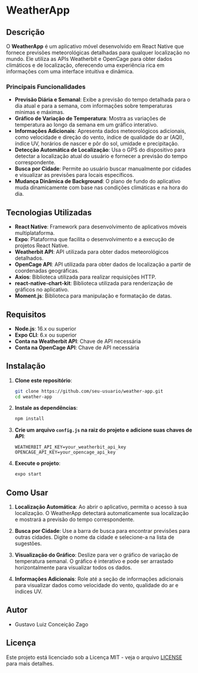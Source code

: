 
# WeatherApp

## Descrição

O **WeatherApp** é um aplicativo móvel desenvolvido em React Native que fornece previsões meteorológicas detalhadas para qualquer localização no mundo. Ele utiliza as APIs Weatherbit e OpenCage para obter dados climáticos e de localização, oferecendo uma experiência rica em informações com uma interface intuitiva e dinâmica.

### Principais Funcionalidades

- **Previsão Diária e Semanal**: Exibe a previsão do tempo detalhada para o dia atual e para a semana, com informações sobre temperaturas mínimas e máximas.
- **Gráfico de Variação de Temperatura**: Mostra as variações de temperatura ao longo da semana em um gráfico interativo.
- **Informações Adicionais**: Apresenta dados meteorológicos adicionais, como velocidade e direção do vento, índice de qualidade do ar (AQI), índice UV, horários de nascer e pôr do sol, umidade e precipitação.
- **Detecção Automática de Localização**: Usa o GPS do dispositivo para detectar a localização atual do usuário e fornecer a previsão do tempo correspondente.
- **Busca por Cidade**: Permite ao usuário buscar manualmente por cidades e visualizar as previsões para locais específicos.
- **Mudança Dinâmica de Background**: O plano de fundo do aplicativo muda dinamicamente com base nas condições climáticas e na hora do dia.

## Tecnologias Utilizadas

- **React Native**: Framework para desenvolvimento de aplicativos móveis multiplataforma.
- **Expo**: Plataforma que facilita o desenvolvimento e a execução de projetos React Native.
- **Weatherbit API**: API utilizada para obter dados meteorológicos detalhados.
- **OpenCage API**: API utilizada para obter dados de localização a partir de coordenadas geográficas.
- **Axios**: Biblioteca utilizada para realizar requisições HTTP.
- **react-native-chart-kit**: Biblioteca utilizada para renderização de gráficos no aplicativo.
- **Moment.js**: Biblioteca para manipulação e formatação de datas.

## Requisitos

- **Node.js**: 16.x ou superior
- **Expo CLI**: 6.x ou superior
- **Conta na Weatherbit API**: Chave de API necessária
- **Conta na OpenCage API**: Chave de API necessária

## Instalação

1. **Clone este repositório**:

    ```bash
    git clone https://github.com/seu-usuario/weather-app.git
    cd weather-app
    ```

2. **Instale as dependências**:

    ```bash
    npm install
    ```

3. **Crie um arquivo `config.js` na raiz do projeto e adicione suas chaves de API**:

    ```
    WEATHERBIT_API_KEY=your_weatherbit_api_key
    OPENCAGE_API_KEY=your_opencage_api_key
    ```

4. **Execute o projeto**:

    ```bash
    expo start
    ```

## Como Usar

1. **Localização Automática**: Ao abrir o aplicativo, permita o acesso à sua localização. O WeatherApp detectará automaticamente sua localização e mostrará a previsão do tempo correspondente.

2. **Busca por Cidade**: Use a barra de busca para encontrar previsões para outras cidades. Digite o nome da cidade e selecione-a na lista de sugestões.

3. **Visualização do Gráfico**: Deslize para ver o gráfico de variação de temperatura semanal. O gráfico é interativo e pode ser arrastado horizontalmente para visualizar todos os dados.

4. **Informações Adicionais**: Role até a seção de informações adicionais para visualizar dados como velocidade do vento, qualidade do ar e índices UV.

## Autor

- Gustavo Luiz Conceição Zago

## Licença

Este projeto está licenciado sob a Licença MIT - veja o arquivo [LICENSE](LICENSE) para mais detalhes.
